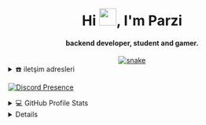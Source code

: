 <div align="center">
<h1 align="center">Hi <img width="35" src="https://github.com/parzivalhaliday/parzivalhaliday/blob/main/img/waving.gif">, I'm Parzi</h1>
<h4 align="center">backend developer, student and gamer.
</h4>
</div>
<div align="center">
  <a href="https://parzivalhaliday.github.io/parzival/">
  <img  src="https://github.com/parzivalhaliday/parzivalhaliday/blob/main/img/grid-snake.svg"
       alt="snake" /></a>
</div>

<details>

  <summary>☎️ iletşim adresleri</summary>
<div>
  <samp>
    <h2 align="center">sosyal medya</h2>
    <p align="center">
      <br/>
      <a href="https://twitter.com/parzivalhaliday" target="blank"><img align="center"
         src="https://img.shields.io/badge/twitter-%293462.svg?style=for-the-badge&logo=twitter&logoColor=white"
         alt="parzi" height="30"/></a>
      
    </p>
  
    
  </samp>
  
  
</div>
  
</details>


  [![Discord Presence](https://lanyard.cnrad.dev/api/491384140068028417)](https://discord.com/users/1013951210035875882)



<details> 
  <summary>💻 GitHub Profile Stats</summary>
  <div>
    <h2 align="center"> 📊 Github stats </h2>
      <br/>
        <p align="center">
          <a href="https://github.com/parzivalhaliday/">
          <img src="https://github-readme-stats.vercel.app/api/top-langs/?username=1999AZZAR&langs_count=6&theme=gruvbox&layout=compact&hide_border=true" alt="1999AZZAR :: Top Langs" /></a>
        </p>
        <p align="center">
          <a href="https://github.com/1999AZZAR/">
          <img width="49.5%" src="https://github-readme-stats.vercel.app/api/top-langs/?username=parzivalhaliday&langs_count=6&theme=gruvbox&layout=compact&hide_border=true" />
      
      
  </div>    
</details>

<details>
  <summary>📈 Son yaptıklarım</summary>
  <br/>
  <h2 align="center"> Parzivalhaliday</h2>
<a href="https://github.com/ashutosh00710/github-readme-activity-graph"><img alt="azzar's Activity Graph" src="https://activity-graph.herokuapp.com/graph/?username=parzivalhaliday&bg_color=000&color=fff&line=00E676&point=fff&hide_border=true" /></a>
</details>

